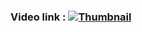 ### Video link : [![Thumbnail](https://drive.google.com/uc?id=17qZ2OGFKAlBj30VA_uhypMx19HuxRGXH)](https://drive.google.com/file/d/17qZ2OGFKAlBj30VA_uhypMx19HuxRGXH/view?usp=sharing)
